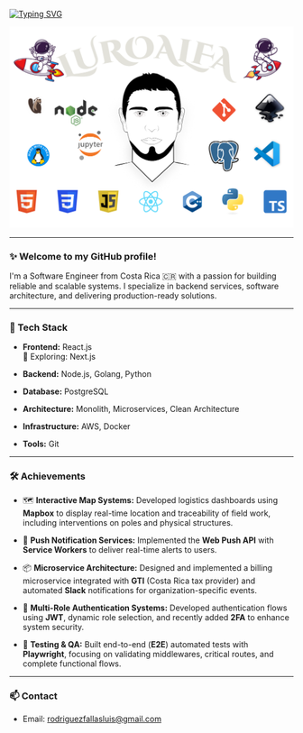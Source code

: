 <a href="https://git.io/typing-svg"><img src="https://readme-typing-svg.demolab.com?font=Fira+Code&weight=900&duration=2500&pause=100&color=FFFFFF&multiline=true&width=435&height=100&lines=Hi+there%2C%F0%9F%91%8B;My+name+is%3A;Luis+Alfonso+Rodr%C3%ADguez+Fallas" alt="Typing SVG" /></a>

![Image](https://github.com/luroalfa/perfil/blob/main/bitmap.png)

---

### ✨ Welcome to my GitHub profile!

I'm a Software Engineer from Costa Rica 🇨🇷 with a passion for building reliable and scalable systems. I specialize in backend services, software architecture, and delivering production-ready solutions.

---

### 🚀 Tech Stack

- **Frontend:** React.js  
  🧪 Exploring: Next.js

- **Backend:** Node.js, Golang, Python

- **Database:** PostgreSQL

- **Architecture:** Monolith, Microservices, Clean Architecture

- **Infrastructure:** AWS, Docker

- **Tools:** Git

---

### 🛠 Achievements

- 🗺️ **Interactive Map Systems:** Developed logistics dashboards using **Mapbox** to display real-time location and traceability of field work, including interventions on poles and physical structures.

- 🔔 **Push Notification Services:** Implemented the **Web Push API** with **Service Workers** to deliver real-time alerts to users.

- 📦 **Microservice Architecture:** Designed and implemented a billing microservice integrated with **GTI** (Costa Rica tax provider) and automated **Slack** notifications for organization-specific events.

- 🔐 **Multi-Role Authentication Systems:** Developed authentication flows using **JWT**, dynamic role selection, and recently added **2FA** to enhance system security.

- 🧪 **Testing & QA:** Built end-to-end (**E2E**) automated tests with **Playwright**, focusing on validating middlewares, critical routes, and complete functional flows.

---

### 📫 Contact

- Email: [rodriguezfallasluis@gmail.com](mailto:rodriguezfallasluis@gmail.com)
